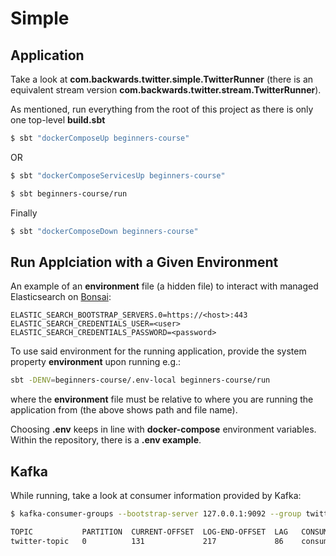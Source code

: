 # Simple

## Application

Take a look at **com.backwards.twitter.simple.TwitterRunner** (there is an equivalent stream version **com.backwards.twitter.stream.TwitterRunner**).

As mentioned, run everything from the root of this project as there is only one top-level **build.sbt**

```bash
$ sbt "dockerComposeUp beginners-course"
```

OR

```bash
$ sbt "dockerComposeServicesUp beginners-course"

$ sbt beginners-course/run
```

Finally

```bash
$ sbt "dockerComposeDown beginners-course"
```
  
## Run Applciation with a Given Environment

An example of an **environment** file (a hidden file) to interact with managed Elasticsearch on [Bonsai](https://bonsai.io):

```properties
ELASTIC_SEARCH_BOOTSTRAP_SERVERS.0=https://<host>:443
ELASTIC_SEARCH_CREDENTIALS_USER=<user>
ELASTIC_SEARCH_CREDENTIALS_PASSWORD=<password>
```

To use said environment for the running application, provide the system property **environment** upon running e.g.:

```bash
sbt -DENV=beginners-course/.env-local beginners-course/run
```

where the **environment** file must be relative to where you are running the application from (the above shows path and file name).

Choosing **.env** keeps in line with **docker-compose** environment variables. Within the repository, there is a **.env example**.
  
## Kafka

While running, take a look at consumer information provided by Kafka:

```bash
$ kafka-consumer-groups --bootstrap-server 127.0.0.1:9092 --group twitter-group-1 --describe

TOPIC           PARTITION  CURRENT-OFFSET  LOG-END-OFFSET  LAG   CONSUMER-ID      HOST            CLIENT-ID
twitter-topic   0          131             217             86    consumer-1-...   /172.28.0.1     consumer-1
```